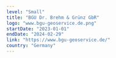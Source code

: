 ```yaml
---
level: "Small"
title: "BGU Dr. Brehm & Grünz GbR"
logo: "www.bgu-geoservice.de.png"
startDate: "2023-01-01"
endDate: "2024-02-29"
link: "https://www.bgu-geoservice.de/"
country: "Germany"
---
```

